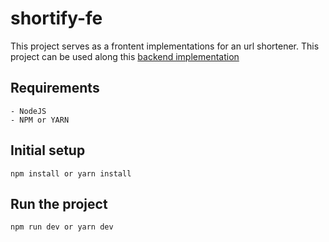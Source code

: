# shortify-fe

This project serves as a frontent implementations for an url shortener.
This project can be used along this [backend implementation](https://github.com/dicarlomtz/shortify-be)

## Requirements
    - NodeJS
    - NPM or YARN

## Initial setup

    npm install or yarn install

## Run the project

    npm run dev or yarn dev
